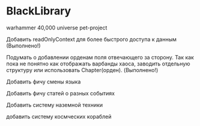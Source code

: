 # BlackLibrary
warhammer 40,000 universe pet-project 

Добавить readOnlyContext для более быстрого доступа к данным (Выполнено!)

Подумать о добавлении орденам поля отвечающего за сторону. Так как пока не понятно как отображать варбанды хаоса, заводить отдельную структуру или использовать Chapter(орден). (Выполнено!)

Добавить фичу смены языка

Добавить фичу статей о разных событиях

Добавить систему наземной техники

добавить систему космческих кораблей
